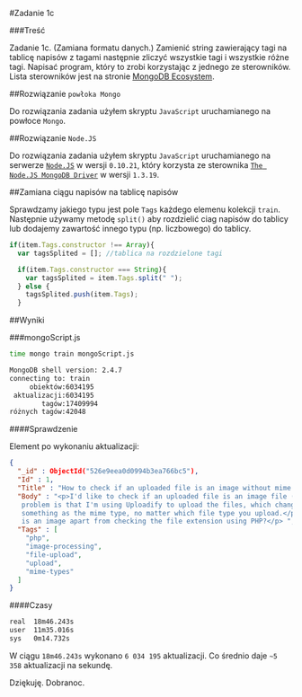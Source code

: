 #Zadanie 1c

###Treść

Zadanie 1c. (Zamiana formatu danych.) Zamienić string zawierający tagi na tablicę napisów z tagami następnie zliczyć wszystkie tagi i wszystkie różne tagi. Napisać program, który to zrobi korzystając z jednego ze sterowników. Lista sterowników jest na stronie [MongoDB Ecosystem](http://docs.mongodb.org/ecosystem/).

##Rozwiązanie `powłoka Mongo`

Do rozwiązania zadania użyłem skryptu `JavaScript` uruchamianego na powłoce `Mongo`.

##Rozwiązanie `Node.JS`

Do rozwiązania zadania użyłem skryptu `JavaScript` uruchamianego na serwerze [`Node.JS`](http://nodejs.org/) w wersji `0.10.21`, który korzysta ze sterownika [`The Node.JS MongoDB Driver`](http://mongodb.github.io/node-mongodb-native/) w wersji `1.3.19`.


##Zamiana ciągu napisów na tablicę napisów

Sprawdzamy jakiego typu jest pole `Tags` każdego elemenu kolekcji `train`. Następnie używamy metodę `split()` aby rozdzielić ciag napisów do tablicy lub dodajemy zawartość innego typu (np. liczbowego) do tablicy.

```js
if(item.Tags.constructor !== Array){  
  var tagsSplited = []; //tablica na rozdzielone tagi

  if(item.Tags.constructor === String){
    var tagsSplited = item.Tags.split(" ");
  } else {
    tagsSplited.push(item.Tags);
  }
```

##Wyniki

###mongoScript.js

```sh
time mongo train mongoScript.js 
```

```sh
MongoDB shell version: 2.4.7
connecting to: train
     obiektów:6034195
 aktualizacji:6034195
        tagów:17409994
różnych tagów:42048
```

####Sprawdzenie

Element po wykonaniu aktualizacji:

```json
{
  "_id" : ObjectId("526e9eea0d0994b3ea766bc5"),
  "Id" : 1,
  "Title" : "How to check if an uploaded file is an image without mime type?",
  "Body" : "<p>I'd like to check if an uploaded file is an image file (e.g png, jpg, jpeg, gif, bmp) or another file. The
   problem is that I'm using Uploadify to upload the files, which changes the mime type and gives a 'text/octal' or 
   something as the mime type, no matter which file type you upload.</p>  <p>Is there a way to check if the uploaded file 
   is an image apart from checking the file extension using PHP?</p> ",
  "Tags" : [
    "php",
    "image-processing",
    "file-upload",
    "upload",
    "mime-types"
  ]
}
```
####Czasy

```sh
real  18m46.243s
user  11m35.016s
sys   0m14.732s
```

W ciągu `18m46.243s` wykonano `6 034 195` aktualizacji. Co średnio daje `~5 358` aktualizacji na sekundę.

Dziękuję. Dobranoc.
